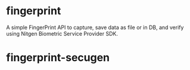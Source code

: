 # fingerprint
A simple FingerPrint API to capture, save data as file or in DB, and verify using Nitgen Biometric Service Provider SDK.
# fingerprint-secugen

